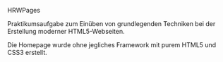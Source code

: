 HRWPages

Praktikumsaufgabe zum Einüben von grundlegenden Techniken bei der Erstellung
moderner HTML5-Webseiten.

Die Homepage wurde ohne jegliches Framework mit purem HTML5 und CSS3 erstellt.
